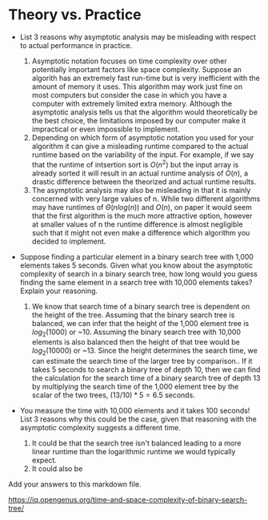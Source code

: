 # Theory vs. Practice

- List 3 reasons why asymptotic analysis may be misleading with respect to
  actual performance in practice.
    1. Asymptotic notation focuses on time complexity over other potentially important factors like space complexity. Suppose an algorith has an extremely fast run-time but is very inefficient with the amount of memory it uses. This algorithm may work just fine on most computers but consider the case in which you have a computer with extremely limited extra memory. Although the asymptotic analysis tells us that the algorithm would theoretically be the best choice, the limitations imposed by our computer make it impractical or even impossible to implement.
    2. Depending on which form of asymptotic notation you used for your algorithm it can give a misleading runtime compared to the actual runtime based on the variability of the input. For example, if we say that the runtime of intsertion sort is $O(n^2)$ but the input array is already sorted it will result in an actual runtime analysis of $O(n)$, a drastic difference between the theorized and actual runtime results.
    3. The asymptotic analysis may also be misleading in that it is mainly concerned with very large values of n. While two different algorithms may have runtimes of $\Theta(nlog(n))$ and $O(n)$, on paper it would seem that the first algorithm is the much more attractive option, however at smaller values of n the runtime difference is almost negligible such that it might not even make a difference which algorithm you decided to implement.
       
- Suppose finding a particular element in a binary search tree with 1,000
  elements takes 5 seconds. Given what you know about the asymptotic complexity
  of search in a binary search tree, how long would you guess finding the same
  element in a search tree with 10,000 elements takes? Explain your reasoning.
    1. We know that search time of a binary search tree is dependent on the height of the tree. Assuming that the binary search tree is balanced, we can infer that the height of the 1,000 element tree is $log_2(1000)$ or ~10. Assuming the binary search tree with 10,000 elements is also balanced then the height of that tree would be $log_2(10000)$ or ~13. Since the height determines the search time, we can estimate the search time of the larger tree by comparison.. If it takes 5 seconds to search a binary tree of depth 10, then we can find the calculation for the search time of a binary search tree of depth 13 by multiplying the search time of the 1,000 element tree by the scalar of the two trees, $(13/10) * 5 = 6.5$ seconds.

- You measure the time with 10,000 elements and it takes 100 seconds! List 3
  reasons why this could be the case, given that reasoning with the asymptotic
  complexity suggests a different time.
    1. It could be that the search tree isn't balanced leading to a more linear runtime than the logarithmic runtime we would typically expect.
    2. It could also be 

Add your answers to this markdown file.

https://iq.opengenus.org/time-and-space-complexity-of-binary-search-tree/
